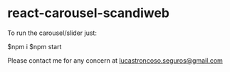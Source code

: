# react-carousel-scandiweb
 
To run the carousel/slider just:

$npm i
$npm start

Please contact me for any concern at lucastroncoso.seguros@gmail.com
